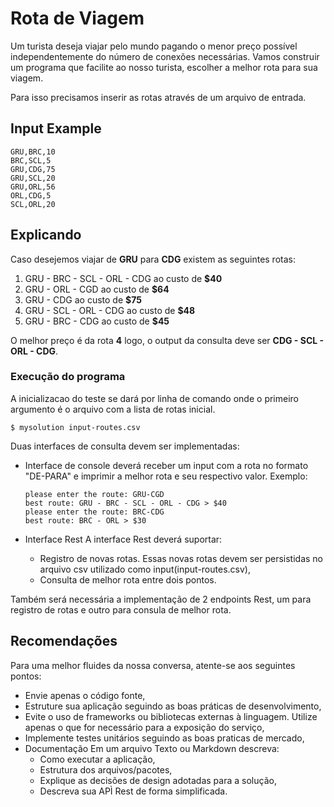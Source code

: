 # Rota de Viagem #

Um turista deseja viajar pelo mundo pagando o menor preço possível independentemente do número de conexões necessárias.
Vamos construir um programa que facilite ao nosso turista, escolher a melhor rota para sua viagem.

Para isso precisamos inserir as rotas através de um arquivo de entrada.

## Input Example ##
```csv
GRU,BRC,10
BRC,SCL,5
GRU,CDG,75
GRU,SCL,20
GRU,ORL,56
ORL,CDG,5
SCL,ORL,20
```

## Explicando ## 
Caso desejemos viajar de **GRU** para **CDG** existem as seguintes rotas:

1. GRU - BRC - SCL - ORL - CDG ao custo de **$40**
2. GRU - ORL - CGD ao custo de **$64**
3. GRU - CDG ao custo de **$75**
4. GRU - SCL - ORL - CDG ao custo de **$48**
5. GRU - BRC - CDG ao custo de **$45**

O melhor preço é da rota **4** logo, o output da consulta deve ser **CDG - SCL - ORL - CDG**.

### Execução do programa ###
A inicializacao do teste se dará por linha de comando onde o primeiro argumento é o arquivo com a lista de rotas inicial.

```shell
$ mysolution input-routes.csv
```

Duas interfaces de consulta devem ser implementadas:
- Interface de console deverá receber um input com a rota no formato "DE-PARA" e imprimir a melhor rota e seu respectivo valor.
  Exemplo:
  ```shell
  please enter the route: GRU-CGD
  best route: GRU - BRC - SCL - ORL - CDG > $40
  please enter the route: BRC-CDG
  best route: BRC - ORL > $30
  ```

- Interface Rest
    A interface Rest deverá suportar:
    - Registro de novas rotas. Essas novas rotas devem ser persistidas no arquivo csv utilizado como input(input-routes.csv),
    - Consulta de melhor rota entre dois pontos.

Também será necessária a implementação de 2 endpoints Rest, um para registro de rotas e outro para consula de melhor rota.

## Recomendações ##
Para uma melhor fluides da nossa conversa, atente-se aos seguintes pontos:

* Envie apenas o código fonte,
* Estruture sua aplicação seguindo as boas práticas de desenvolvimento,
* Evite o uso de frameworks ou bibliotecas externas à linguagem. Utilize apenas o que for necessário para a exposição do serviço,
* Implemente testes unitários seguindo as boas praticas de mercado,
* Documentação
  Em um arquivo Texto ou Markdown descreva:
  * Como executar a aplicação,
  * Estrutura dos arquivos/pacotes,
  * Explique as decisões de design adotadas para a solução,
  * Descreva sua APÌ Rest de forma simplificada.
